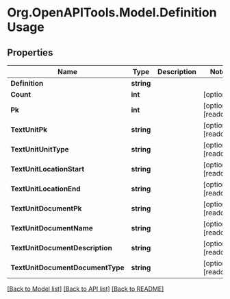 
# Org.OpenAPITools.Model.DefinitionUsage

## Properties

Name | Type | Description | Notes
------------ | ------------- | ------------- | -------------
**Definition** | **string** |  | 
**Count** | **int** |  | [optional] 
**Pk** | **int** |  | [optional] [readonly] 
**TextUnitPk** | **string** |  | [optional] [readonly] 
**TextUnitUnitType** | **string** |  | [optional] [readonly] 
**TextUnitLocationStart** | **string** |  | [optional] [readonly] 
**TextUnitLocationEnd** | **string** |  | [optional] [readonly] 
**TextUnitDocumentPk** | **string** |  | [optional] [readonly] 
**TextUnitDocumentName** | **string** |  | [optional] [readonly] 
**TextUnitDocumentDescription** | **string** |  | [optional] [readonly] 
**TextUnitDocumentDocumentType** | **string** |  | [optional] [readonly] 

[[Back to Model list]](../README.md#documentation-for-models)
[[Back to API list]](../README.md#documentation-for-api-endpoints)
[[Back to README]](../README.md)

